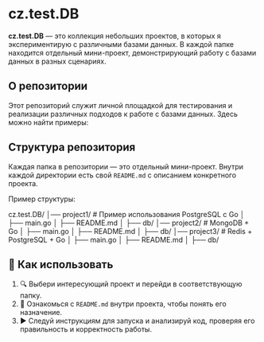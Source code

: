 # cz.test.DB

**cz.test.DB** — это коллекция небольших проектов, в которых я экспериментирую с различными базами данных. В каждой папке находится отдельный мини-проект, демонстрирующий работу с базами данных в разных сценариях.

## О репозитории

Этот репозиторий служит личной площадкой для тестирования и реализации различных подходов к работе с базами данных. Здесь можно найти примеры:

##  Структура репозитория

Каждая папка в репозитории — это отдельный мини-проект. Внутри каждой директории есть свой `README.md` с описанием конкретного проекта.

Пример структуры:

cz.test.DB/
│── project1/ # Пример использования PostgreSQL с Go
│ ├── main.go
│ ├── README.md
│ ├── db/
│── project2/ # MongoDB + Go
│ ├── main.go
│ ├── README.md
│ ├── db/
│── project3/ # Redis + PostgreSQL + Go
│ ├── main.go
│ ├── README.md
│ ├── db/

## 🚀 Как использовать

1. 🔍 Выбери интересующий проект и перейди в соответствующую папку.
2. 📖 Ознакомься с `README.md` внутри проекта, чтобы понять его назначение.
3. ▶️ Следуй инструкциям для запуска и анализируй код, проверяя его правильность и корректность работы.


